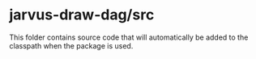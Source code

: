 # jarvus-draw-dag/src

This folder contains source code that will automatically be added to the classpath when
the package is used.
